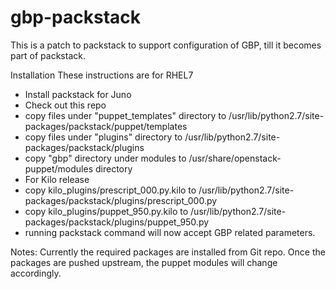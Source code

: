 # gbp-packstack
This is a patch to packstack to support configuration of GBP, till it becomes part of packstack.

Installation
  These instructions are for RHEL7
  - Install packstack for Juno
  - Check out this repo
  - copy files under "puppet_templates" directory to /usr/lib/python2.7/site-packages/packstack/puppet/templates
  - copy files under "plugins" directory to /usr/lib/python2.7/site-packages/packstack/plugins
  - copy "gbp" directory under modules to /usr/share/openstack-puppet/modules directory
  - For Kilo release
  -   copy kilo_plugins/prescript_000.py.kilo to /usr/lib/python2.7/site-packages/packstack/plugins/prescript_000.py
  -   copy kilo_plugins/puppet_950.py.kilo	 to /usr/lib/python2.7/site-packages/packstack/plugins/puppet_950.py
  - running packstack command will now accept GBP related parameters.
  
Notes:
  Currently the required packages are installed from Git repo. Once the packages are pushed upstream, the puppet modules will 
  change accordingly.
  
